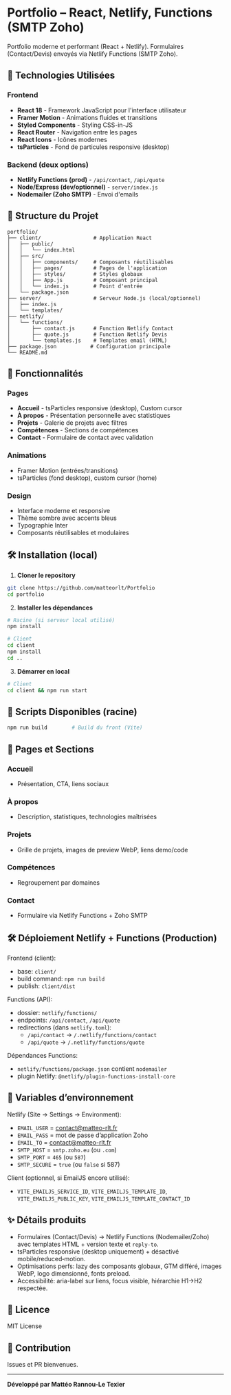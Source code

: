 # Portfolio – React, Netlify, Functions (SMTP Zoho)

Portfolio moderne et performant (React + Netlify). Formulaires (Contact/Devis) envoyés via Netlify Functions (SMTP Zoho).

## 🚀 Technologies Utilisées

### Frontend
- **React 18** - Framework JavaScript pour l'interface utilisateur
- **Framer Motion** - Animations fluides et transitions
- **Styled Components** - Styling CSS-in-JS
- **React Router** - Navigation entre les pages
- **React Icons** - Icônes modernes
- **tsParticles** - Fond de particules responsive (desktop)

### Backend (deux options)
- **Netlify Functions (prod)** - `/api/contact`, `/api/quote`
- **Node/Express (dev/optionnel)** - `server/index.js`
- **Nodemailer (Zoho SMTP)** - Envoi d'emails

## 📁 Structure du Projet

```
portfolio/
├── client/                 # Application React
│   ├── public/
│   │   └── index.html
│   ├── src/
│   │   ├── components/     # Composants réutilisables
│   │   ├── pages/          # Pages de l'application
│   │   ├── styles/         # Styles globaux
│   │   ├── App.js          # Composant principal
│   │   └── index.js        # Point d'entrée
│   └── package.json
├── server/                 # Serveur Node.js (local/optionnel)
│   ├── index.js
│   └── templates/
├── netlify/
│   └── functions/
│       ├── contact.js      # Function Netlify Contact
│       ├── quote.js        # Function Netlify Devis
│       └── templates.js    # Templates email (HTML)
├── package.json           # Configuration principale
└── README.md
```

## 🎨 Fonctionnalités

### Pages
- **Accueil** - tsParticles responsive (desktop), Custom cursor
- **À propos** - Présentation personnelle avec statistiques
- **Projets** - Galerie de projets avec filtres
- **Compétences** - Sections de compétences
- **Contact** - Formulaire de contact avec validation

### Animations
- Framer Motion (entrées/transitions)
- tsParticles (fond desktop), custom cursor (home)

### Design
- Interface moderne et responsive
- Thème sombre avec accents bleus
- Typographie Inter
- Composants réutilisables et modulaires

## 🛠️ Installation (local)

1. **Cloner le repository**
```bash
git clone https://github.com/matteorlt/Portfolio
cd portfolio
```

2. **Installer les dépendances**
```bash
# Racine (si serveur local utilisé)
npm install

# Client
cd client
npm install
cd ..
```

3. **Démarrer en local**
```bash
# Client
cd client && npm run start
```

## 🔧 Scripts Disponibles (racine)

```bash
npm run build        # Build du front (Vite)
```

## 📱 Pages et Sections

### Accueil
- Présentation, CTA, liens sociaux

### À propos
- Description, statistiques, technologies maîtrisées

### Projets
- Grille de projets, images de preview WebP, liens demo/code

### Compétences
- Regroupement par domaines

### Contact
- Formulaire via Netlify Functions + Zoho SMTP

## 🛠 Déploiement Netlify + Functions (Production)

Frontend (client):
- base: `client/`
- build command: `npm run build`
- publish: `client/dist`

Functions (API):
- dossier: `netlify/functions/`
- endpoints: `/api/contact`, `/api/quote`
- redirections (dans `netlify.toml`):
  - `/api/contact` → `/.netlify/functions/contact`
  - `/api/quote` → `/.netlify/functions/quote`

Dépendances Functions:
- `netlify/functions/package.json` contient `nodemailer`
- plugin Netlify: `@netlify/plugin-functions-install-core`

## 🔐 Variables d’environnement

Netlify (Site → Settings → Environment):
- `EMAIL_USER` = contact@matteo-rlt.fr
- `EMAIL_PASS` = mot de passe d’application Zoho
- `EMAIL_TO` = contact@matteo-rlt.fr
- `SMTP_HOST` = `smtp.zoho.eu` (ou `.com`)
- `SMTP_PORT` = `465` (ou `587`)
- `SMTP_SECURE` = `true` (ou `false` si 587)

Client (optionnel, si EmailJS encore utilisé):
- `VITE_EMAILJS_SERVICE_ID`, `VITE_EMAILJS_TEMPLATE_ID`, `VITE_EMAILJS_PUBLIC_KEY`, `VITE_EMAILJS_TEMPLATE_CONTACT_ID`

## ✨ Détails produits

- Formulaires (Contact/Devis) → Netlify Functions (Nodemailer/Zoho) avec templates HTML + version texte et `reply-to`.
- tsParticles responsive (desktop uniquement) + désactivé mobile/reduced‑motion.
- Optimisations perfs: lazy des composants globaux, GTM différé, images WebP, logo dimensionné, fonts preload.
- Accessibilité: aria-label sur liens, focus visible, hiérarchie H1→H2 respectée.

## 📄 Licence

MIT License

## 🤝 Contribution

Issues et PR bienvenues.

---

**Développé par Mattéo Rannou-Le Texier** 